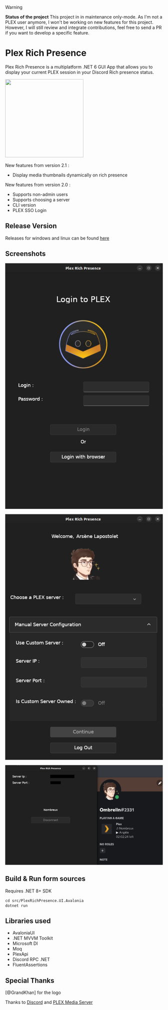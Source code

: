 > [!WARNING]  
>  **Status of the project**
> This project in in maintenance only-mode. As I'm not a PLEX user anymore, I won't be working on new features for this project.
> However, I will still review and integrate contributions, feel free to send a PR if you want to develop a specific feature.

# Plex Rich Presence

Plex Rich Presence is a multiplatform .NET 6 GUI App that allows you to display your current PLEX session in your Discord Rich presence status.

<img src="https://github.com/Ombrelin/plex-rich-presence/blob/master/src/PlexRichPresence.UI.Avalonia/Assets/plex-rich-presence.png?raw=true" width="250" height="250">

New features from version 2.1 :

- Display media thumbnails dynamically on rich presence

New features from version 2.0 : 

- Supports non-admin users
- Supports choosing a server
- CLI version
- PLEX SSO Login

## Release Version

Releases for windows and linux can be found [here](https://github.com/Ombrelin/plex-rich-presence/releases/latest)

## Screenshots

![screenshots](screenshots/login.png)

![screenshots](screenshots/server.png)

![screenshots](screenshots/activity.png)

## Build & Run form sources

Requires .NET 8+ SDK

```
cd src/PlexRichPresence.UI.Avalonia
dotnet run
```

## Libraries used

- AvaloniaUI
- .NET MVVM Toolkit
- Microsoft DI
- Moq
- PlexApi
- Discord RPC .NET
- FluentAssertions

## Special Thanks

[@GrandKhan] for the logo

Thanks to [Discord](https://discord.com/) and [PLEX Media Server](https://plex.tv)
